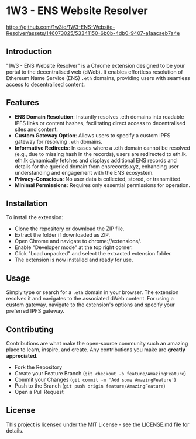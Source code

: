 # 1W3 - ENS Website Resolver

https://github.com/1w3io/1W3-ENS-Website-Resolver/assets/146073025/53341150-6b0b-4db0-9407-a1aacaeb7a4e

## Introduction
"1W3 - ENS Website Resolver" is a Chrome extension designed to be your portal to the decentralised web (dWeb). It enables effortless resolution of Ethereum Name Service (ENS) `.eth` domains, providing users with seamless access to decentralised content.

## Features
- **ENS Domain Resolution**: Instantly resolves .eth domains into readable IPFS links or content hashes, facilitating direct access to decentralised sites and content.
- **Custom Gateway Option**: Allows users to specify a custom IPFS gateway for resolving `.eth` domains.
- **Informative Redirects**: In cases where a .eth domain cannot be resolved (e.g., due to missing hash in the records), users are redirected to eth.lk. eth.lk dynamically fetches and displays additional ENS records and details for the queried domain from ensrecords.xyz, enhancing user understanding and engagement with the ENS ecosystem.
- **Privacy-Conscious**: No user data is collected, stored, or transmitted.
- **Minimal Permissions**: Requires only essential permissions for operation.

## Installation
To install the extension:
- Clone the repository or download the ZIP file.
- Extract the folder if downloaded as ZIP.
- Open Chrome and navigate to chrome://extensions/.
- Enable "Developer mode" at the top right corner.
- Click "Load unpacked" and select the extracted extension folder.
- The extension is now installed and ready for use.

## Usage
Simply type or search for a `.eth` domain in your browser. The extension resolves it and navigates to the associated dWeb content. For using a custom gateway, navigate to the extension's options and specify your preferred IPFS gateway.

## Contributing
Contributions are what make the open-source community such an amazing place to learn, inspire, and create. Any contributions you make are **greatly appreciated**.

- Fork the Repository
- Create your Feature Branch (`git checkout -b feature/AmazingFeature`)
- Commit your Changes (`git commit -m 'Add some AmazingFeature'`)
- Push to the Branch (`git push origin feature/AmazingFeature`)
- Open a Pull Request

## License
This project is licensed under the MIT License - see the [LICENSE.md](https://github.com/1w3io/1W3-ENS-Website-Resolver/blob/main/LICENSE) file for details.
